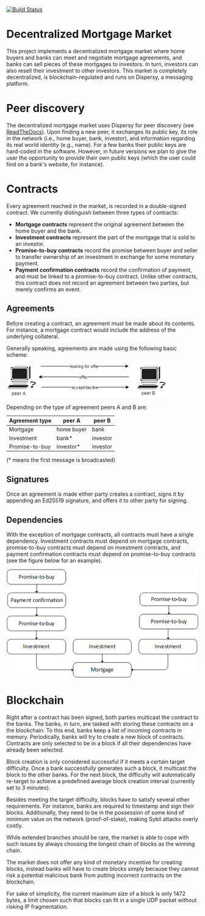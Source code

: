 [![Build Status](https://jenkins.tribler.org/job/Test_decentralized_mortgage_market/badge/icon)](https://jenkins.tribler.org/job/Test_decentralized_mortgage_market/)

# Decentralized Mortgage Market

This project implements a decentralized mortgage market where home buyers and banks can meet and negotiate mortgage agreements, and banks can sell pieces of these mortgages to investors. In turn, investors can also resell their investment to other investors. This market is completely decentralized, is blockchain-regulated and runs on Dispersy, a messaging platform.

# Peer discovery

The decentralized mortgage market uses Dispersy for peer discovery (see [ReadTheDocs](https://dispersy.readthedocs.io/)). Upon finding a new peer, it exchanges its public key, its role in the network (i.e., home buyer, bank, investor), and information regarding its real world identity (e.g., name). For a few banks their public keys are hard-coded in the software. However, in future versions we plan to give the user the opportunity to provide their own public keys (which the user could find on a bank's website, for instance).

# Contracts

Every agreement reached in the market, is recorded in a double-signed contract. We currently distinguish between three types of contracts:
- **Mortgage contracts** represent the original agreement between the home buyer and the bank.
- **Investment contracts** represent the part of the mortgage that is sold to an investor.
- **Promise-to-buy contracts** record the promise between buyer and seller to transfer ownership of an investment in exchange for some monetary payment.
- **Payment confirmation contracts** record the confirmation of payment, and must be linked to a promise-to-buy contract. Unlike other contracts, this contract does not record an agreement between two parties, but merely confirms an event.


## Agreements

Before creating a contract, an agreement must be made about its contents. For instance, a mortgage contract would include the address of the underlying collateral.

Generally speaking, agreements are made using the following basic scheme:

![Contract chain](docs/_static/agreement.png)

Depending on the type of agreement peers A and B are:

| Agreement type | peer A | peer B |
|-------------|------------|----------|
| Mortgage | home buyer | bank |
| Investment | bank* | investor |
| Promise-to-buy | investor* | investor |

(* means the first message is broadcasted)

## Signatures

Once an agreement is made either party creates a contract, signs it by appending an Ed25519 signature, and offers it to other party for signing.

## Dependencies

With the exception of mortgage contracts, all contracts must have a single dependency. Investment contracts must depend on mortgage contracts, promise-to-buy contracts must depend on investment contracts, and payment confirmation contracts must depend on promise-to-buy contracts (see the figure below for an example). 

![Contract chain](docs/_static/contract_chain.png)

# Blockchain

Right after a contract has been signed, both parties multicast the contract to the banks. The banks, in turn, are tasked with storing these contracts on a the blockchain. To this end, banks keep a list of incoming contracts in memory. Periodically, banks will try to create a new block of contracts. Contracts are only selected to be in a block if all their dependencies have already been selected.

Block creation is only considered successful if it meets a certain target difficulty. Once a bank successfully generates such a block, it multicast the block to the other banks. For the next block, the difficulty will automatically re-target to achieve a predefined average block creation interval (currently set to 3 minutes).

Besides meeting the target difficulty, blocks have to satisfy several other requirements. For instance, banks are required to timestamp and sign their blocks. Additionally, they need to be in the possession of some kind of minimum value on the network (proof-of-stake), making Sybil attacks overly costly.

While extended branches should be rare, the market is able to cope with such issues by always choosing the longest chain of blocks as the winning chain.

The market does not offer any kind of monetary incentive for creating blocks, instead banks will have to create blocks simply because they cannot risk a potential malicious bank from putting incorrect contracts on the blockchain.

For sake of simplicity, the current maximum size of a block is only 1472 bytes, a limit chosen such that blocks can fit in a single UDP packet without risking IP fragmentation.
